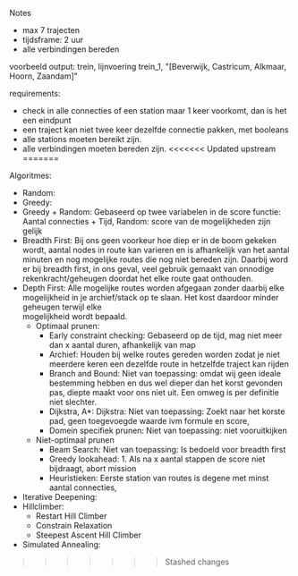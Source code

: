 Notes

- max 7 trajecten
- tijdsframe: 2 uur
- alle verbindingen bereden

voorbeeld output:
trein, lijnvoering
trein_1, "[Beverwijk, Castricum, Alkmaar, Hoorn, Zaandam]"

requirements:
- check in alle connecties of een station maar 1 keer voorkomt, dan is het een eindpunt
- een traject kan niet twee keer dezelfde connectie pakken, met booleans
- alle stations moeten bereikt zijn.
- alle verbindingen moeten bereden zijn.
<<<<<<< Updated upstream
=======


Algoritmes:

- Random:
- Greedy:
- Greedy + Random: Gebaseerd op twee variabelen in de score functie: Aantal connecties + Tijd, Random: score van de mogelijkheden zijn gelijk
- Breadth First: Bij ons geen voorkeur hoe diep er in de boom gekeken wordt, aantal nodes in route kan varieren en is afhankelijk van het aantal minuten en nog mogelijke routes die nog niet bereden zijn. Daarbij word er bij breadth first, in ons geval, veel gebruik gemaakt van onnodige rekenkracht/geheugen doordat het elke route gaat onthouden.
- Depth First: Alle mogelijke routes worden afgegaan zonder daarbij elke mogelijkheid in je archief/stack op te slaan. Het kost daardoor minder geheugen terwijl elke       
                mogelijkheid wordt bepaald.
    - Optimaal prunen:
        - Early constraint checking: Gebaseerd op de tijd, mag niet meer dan x aantal duren, afhankelijk van map
        - Archief: Houden bij welke routes gereden worden zodat je niet meerdere keren een dezelfde route in hetzelfde traject kan rijden
        - Branch and Bound: Niet van toepassing: omdat wij geen ideale bestemming hebben en dus wel dieper dan het korst gevonden pas, diepte maakt voor ons niet uit. Een omweg is per definitie niet slechter.
        - Dijkstra, A*: Dijkstra: Niet van toepassing: Zoekt naar het korste pad, geen toegevoegde waarde ivm formule en score,
        - Domein specifiek prunen: Niet van toepassing: niet vooruitkijken
    - Niet-optimaal prunen
        - Beam Search: Niet van toepassing: Is bedoeld voor breadth first
        - Greedy lookahead: 1. Als na x aantal stappen de score niet bijdraagt, abort mission
        - Heuristieken: Eerste station van routes is degene met minst aantal connecties,
- Iterative Deepening:
- Hillclimber:
    - Restart Hill Climber
    - Constrain Relaxation
    - Steepest Ascent Hill Climber
- Simulated Annealing:
>>>>>>> Stashed changes
